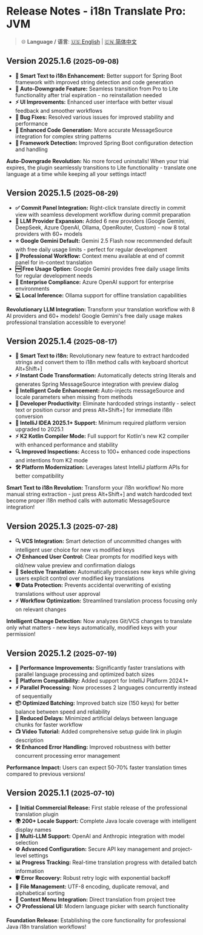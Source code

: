 # Release Notes - i18n Translate Pro: JVM

> 🌐 **Language / 语言**: [🇺🇸 English](release-notes.md) | [🇨🇳 简体中文](release-notes.zh.md)

## Version 2025.1.6 <small>(2025-09-08)</small>

- **🎯 Smart Text to i18n Enhancement:** Better support for Spring Boot framework with improved string detection and code generation
- **🔄 Auto-Downgrade Feature:** Seamless transition from Pro to Lite functionality after trial expiration - no reinstallation needed
- **⚡ UI Improvements:** Enhanced user interface with better visual feedback and smoother workflows
- **🐛 Bug Fixes:** Resolved various issues for improved stability and performance
- **📝 Enhanced Code Generation:** More accurate MessageSource integration for complex string patterns
- **🚀 Framework Detection:** Improved Spring Boot configuration detection and handling

**Auto-Downgrade Revolution:** No more forced uninstalls! When your trial expires, the plugin seamlessly transitions to Lite functionality - translate one language at a time while keeping all your settings intact!

## Version 2025.1.5 <small>(2025-08-29)</small>

- **✅ Commit Panel Integration:** Right-click translate directly in commit view with seamless development workflow during commit preparation
- **🤖 LLM Provider Expansion:** Added 6 new providers (Google Gemini, DeepSeek, Azure OpenAI, Ollama, OpenRouter, Custom) - now 8 total providers with 60+ models
- **⭐ Google Gemini Default:** Gemini 2.5 Flash now recommended default with free daily usage limits - perfect for regular development
- **🚀 Professional Workflow:** Context menu available at end of commit panel for in-context translation
- **🆓 Free Usage Option:** Google Gemini provides free daily usage limits for regular development needs
- **🏢 Enterprise Compliance:** Azure OpenAI support for enterprise environments
- **💻 Local Inference:** Ollama support for offline translation capabilities

**Revolutionary LLM Integration:** Transform your translation workflow with 8 AI providers and 60+ models! Google Gemini's free daily usage makes professional translation accessible to everyone!

## Version 2025.1.4 <small>(2025-08-17)</small>

- **🎯 Smart Text to i18n:** Revolutionary new feature to extract hardcoded strings and convert them to i18n method calls with keyboard shortcut Alt+Shift+]
- **⚡ Instant Code Transformation:** Automatically detects string literals and generates Spring MessageSource integration with preview dialog
- **🔧 Intelligent Code Enhancement:** Auto-injects messageSource and locale parameters when missing from methods
- **📝 Developer Productivity:** Eliminate hardcoded strings instantly - select text or position cursor and press Alt+Shift+] for immediate i18n conversion
- **🚀 IntelliJ IDEA 2025.1+ Support:** Minimum required platform version upgraded to 2025.1
- **⚡ K2 Kotlin Compiler Mode:** Full support for Kotlin's new K2 compiler with enhanced performance and stability
- **🔍 Improved Inspections:** Access to 100+ enhanced code inspections and intentions from K2 mode
- **🛠️ Platform Modernization:** Leverages latest IntelliJ platform APIs for better compatibility

**Smart Text to i18n Revolution:** Transform your i18n workflow! No more manual string extraction - just press Alt+Shift+] and watch hardcoded text become proper i18n method calls with automatic MessageSource integration!

## Version 2025.1.3 <small>(2025-07-28)</small>

- **🔍 VCS Integration:** Smart detection of uncommitted changes with intelligent user choice for new vs modified keys
- **📋 Enhanced User Control:** Clear prompts for modified keys with old/new value preview and confirmation dialogs
- **🎯 Selective Translation:** Automatically processes new keys while giving users explicit control over modified key translations
- **🛡️ Data Protection:** Prevents accidental overwriting of existing translations without user approval
- **⚡ Workflow Optimization:** Streamlined translation process focusing only on relevant changes

**Intelligent Change Detection:** Now analyzes Git/VCS changes to translate only what matters - new keys automatically, modified keys with your permission!

## Version 2025.1.2 <small>(2025-07-19)</small>

- **🚀 Performance Improvements:** Significantly faster translations with parallel language processing and optimized batch sizes
- **📱 Platform Compatibility:** Added support for IntelliJ Platform 2024.1+
- **⚡ Parallel Processing:** Now processes 2 languages concurrently instead of sequentially
- **📦 Optimized Batching:** Improved batch size (150 keys) for better balance between speed and reliability
- **🎯 Reduced Delays:** Minimized artificial delays between language chunks for faster workflow
- **📺 Video Tutorial:** Added comprehensive setup guide link in plugin description
- **🛠️ Enhanced Error Handling:** Improved robustness with better concurrent processing error management

**Performance Impact:** Users can expect 50-70% faster translation times compared to previous versions!

## Version 2025.1.1 <small>(2025-07-10)</small>

- **🚀 Initial Commercial Release:** First stable release of the professional translation plugin
- **🌍 200+ Locale Support:** Complete Java locale coverage with intelligent display names
- **🤖 Multi-LLM Support:** OpenAI and Anthropic integration with model selection
- **⚙️ Advanced Configuration:** Secure API key management and project-level settings
- **📊 Progress Tracking:** Real-time translation progress with detailed batch information
- **🛡️ Error Recovery:** Robust retry logic with exponential backoff
- **📁 File Management:** UTF-8 encoding, duplicate removal, and alphabetical sorting
- **🔧 Context Menu Integration:** Direct translation from project tree
- **📋 Professional UI:** Modern language picker with search functionality

**Foundation Release:** Establishing the core functionality for professional Java i18n translation workflows!
